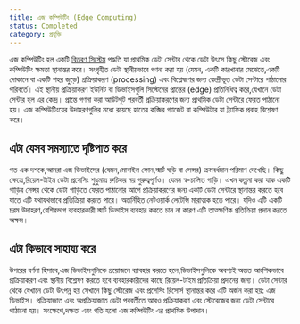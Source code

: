```yaml
---
title: এজ কম্পিউটিং (Edge Computing)
status: Completed
category: প্রযুক্তি
---
```


এজ কম্পিউটিং হল একটি [বিতরণ সিস্টেম](/bn/distributed-systems/) পদ্ধতি যা প্রাথমিক ডেটা সেন্টার থেকে ডেটা উৎসে কিছু স্টোরেজ এবং কম্পিউটিং ক্ষমতা স্থানান্তর করে। সংগৃহীত ডেটা স্থানীয়ভাবে গণনা করা হয় (যেমন, একটি কারখানার মেঝেতে,একটি দোকানে বা একটি শহর জুড়ে) প্রক্রিয়াকরণ (processing) এবং বিশ্লেষণের জন্য কেন্দ্রীভূত ডেটা সেন্টারে পাঠানোর পরিবর্তে। এই স্থানীয় প্রক্রিয়াকরণ ইউনিট বা ডিভাইসগুলি সিস্টেমের প্রান্তের (edge) প্রতিনিধিত্ব করে,যেখানে ডেটা সেন্টার হল এর কেন্দ্র। প্রান্তে গণনা করা আউটপুট পরবর্তী প্রক্রিয়াকরণের জন্য প্রাথমিক ডেটা সেন্টারে ফেরত পাঠানো হয়। এজ কম্পিউটিংয়ের উদাহরণগুলির মধ্যে রয়েছে হাতের কব্জির গ্যাজেট বা কম্পিউটার যা ট্র্যাফিক প্রবাহ বিশ্লেষণ করে।

## এটা যেসব সমস্যাতে দৃষ্টিপাত করে

গত এক দশকে,আমরা এজ ডিভাইসের (যেমন,মোবাইল ফোন,স্মার্ট ঘড়ি বা সেন্সর) ক্রমবর্ধমান পরিমাণ দেখেছি। কিছু ক্ষেত্রে,রিয়েল-টাইম ডেটা প্রসেসিং শুধুমাত্র রুচিকর নয় গুরুত্বপূর্ণও। যেমন স্ব-চালিত গাড়ি। এখন কল্পনা করা যাক একটি গাড়ির সেন্সর থেকে ডেটা গাড়িতে ফেরত পাঠানোর আগে প্রক্রিয়াকরণের জন্য একটি ডেটা সেন্টারে স্থানান্তর করতে হবে যাতে এটি যথাযথভাবে প্রতিক্রিয়া করতে পারে। অন্তর্নিহিত নেটওয়ার্ক লেটেন্সি মারাত্মক হতে পারে। যদিও এটি একটি চরম উদাহরণ,বেশিরভাগ ব্যবহারকারী স্মার্ট ডিভাইস ব্যবহার করতে চান না কারণ এটি তাত্ক্ষণিক প্রতিক্রিয়া প্রদান করতে অক্ষম।

## এটা কিভাবে সাহায্য করে

উপরের বর্ণনা হিসাবে,এজ ডিভাইসগুলিকে প্রয়োজনে ব্যাবহার করতে হলে,ডিভাইসগুলিকে অবশ্যই অন্তত আংশিকভাবে  প্রক্রিয়াকরণ এবং স্থানীয় বিশ্লেষণ করতে হবে ব্যবহারকারীদের কাছে রিয়েল-টাইম প্রতিক্রিয়া প্রদানের জন্য। ডেটা সেন্টার থেকে যেখানে ডেটা উৎপন্ন হয় সেখানে কিছু স্টোরেজ এবং প্রসেসিং রিসোর্স স্থানান্তর করে এটি অর্জন করা হয়: এজ ডিভাইস। প্রক্রিয়াজাত এবং অপ্রক্রিয়াজাত ডেটা পরবর্তীতে আরও প্রক্রিয়াকরণ এবং স্টোরেজের জন্য ডেটা সেন্টারে পাঠানো হয়। সংক্ষেপে,দক্ষতা এবং গতি হলো এজ কম্পিউটিং এর প্রাথমিক উপাদান।
